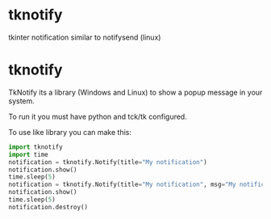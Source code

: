 # tknotify
tkinter notification similar to notifysend (linux)


# tknotify #

TkNotify its a library (Windows and Linux) to show a popup message in your system.

To run it you must have python and tck/tk configured.

To use like library you can make this:

```python
import tknotify
import time
notification = tknotify.Notify(title="My notification")
notification.show()
time.sleep(5)
notification = tknotify.Notify(title="My notification", msg="My notification message", expire_time=0)
notification.show()
time.sleep(5)
notification.destroy()
```
